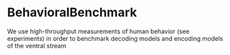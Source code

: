 # BehavioralBenchmark

We use high-throughput measurements of human behavior (see experiments) in order to benchmark decoding models and encoding models of the ventral stream
